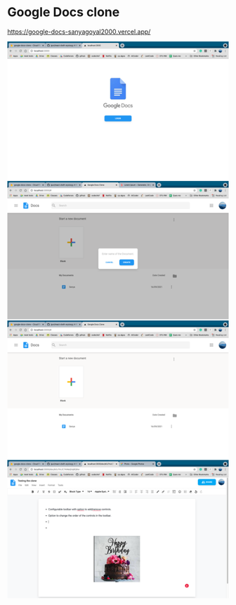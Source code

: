 # Google Docs clone
https://google-docs-sanyagoyal2000.vercel.app/



![](img/4.png)
![](img/2.png)
![](img/3.png)
![](img/1.png)


